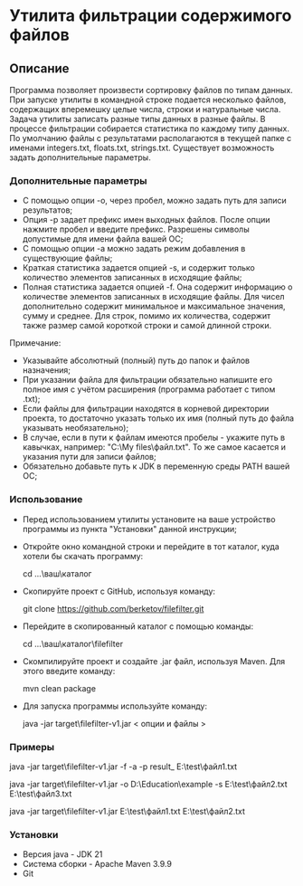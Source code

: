 # Утилита фильтрации содержимого файлов

## Описание
Программа позволяет произвести сортировку файлов по типам данных. При запуске утилиты в командной строке подается несколько файлов, содержащих вперемешку целые числа, строки и натуральные числа. Задача утилиты записать разные типы данных в разные файлы. В процессе фильтрации собирается статистика по каждому типу данных. По умолчанию файлы с результатами располагаются в текущей папке с именами integers.txt, floats.txt, strings.txt. Существует возможность задать дополнительные параметры.

### Дополнительные параметры
* С помощью опции -o, через пробел, можно задать путь для записи результатов;
* Опция -p задает префикс имен выходных файлов. После опции нажмите пробел и введите префикс. Разрешены символы допустимые для имени файла вашей ОС;
* С помощью опции -a можно задать режим добавления в существующие файлы;
* Краткая статистика задается опцией -s, и содержит только количество элементов записанных в исходящие файлы;
* Полная статистика задается опцией -f. Она содержит информацию о количестве элементов записанных в исходящие файлы. Для чисел дополнительно содержит минимальное и максимальное значения, сумму и среднее. Для строк, помимо их количества, содержит также размер самой короткой строки и самой длинной строки.

Примечание:
- Указывайте абсолютный (полный) путь до папок и файлов назначения;
- При указании файла для фильтрации обязательно напишите его полное имя с учётом расширения (программа работает с типом .txt);
- Если файлы для фильтрации находятся в корневой директории проекта, то достаточно указать только их имя (полный путь до файла указывать необязательно);
- В случае, если в пути к файлам имеются пробелы - укажите путь в кавычках, например: "C:\My files\файл.txt". То же самое касается и указания пути для записи файлов;
- Обязательно добавьте путь к JDK в переменную среды PATH вашей ОС;

### Использование
* Перед использованием утилиты установите на ваше устройство программы из пункта "Установки" данной инструкции;

* Откройте окно командной строки и перейдите в тот каталог, куда хотели бы скачать программу:

    cd ...\ваш\каталог

* Скопируйте проект с GitHub, используя команду:

   git clone https://github.com/berketov/filefilter.git

* Перейдите в скопированный каталог с помощью команды:

   cd ...\ваш\каталог\filefilter

* Скомпилируйте проект и создайте .jar файл, используя Maven. Для этого введите команду:

   mvn clean package

* Для запуска программы используйте команду:

   java -jar target\filefilter-v1.jar < опции и файлы >
   
### Примеры

java -jar target\filefilter-v1.jar -f -a -p result_ E:\test\файл1.txt

java -jar target\filefilter-v1.jar -o D:\Education\example -s E:\test\файл2.txt E:\test\файл3.txt 

java -jar target\filefilter-v1.jar E:\test\файл1.txt E:\test\файл2.txt

### Установки
- Версия java - JDK 21
- Система сборки - Apache Maven 3.9.9
- Git
